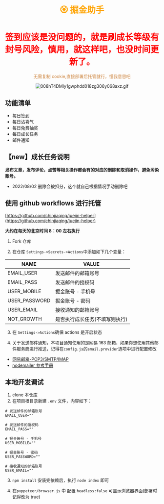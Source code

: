 <h1 align="center" >
<font color=orange>🏵️ 掘金助手</font>
</h1>
<h1 align="center" >
<font color=red>签到应该是没问题的，就是刷成长等级有封号风险，慎用，就这样吧，也没时间更新了。</font>
</h1>
<p align="center">
<font color=Peru>无需复制 cookie,直接部署后托管就行，懂我意思吧</font>
</p>

<div align="center">

![008hT4DMly1gwphdd018zg306y068axz.gif](https://p6-juejin.byteimg.com/tos-cn-i-k3u1fbpfcp/c5f74af8f821447f8ca4eae1c96d29d9~tplv-k3u1fbpfcp-watermark.image?)

</div>

## 功能清单

- 每日签到
- 每日沾喜气
- 每日免费抽奖
- 每日成长任务
- 邮件通知

## 【new】成长任务说明

**发布文章，发布评论，点赞等相关操作都会有的对应的删除和取消操作，避免污染账号。**

- 2022/08/02 删除会被扣分，这个就自己根据情况手动删除吧

## 使用 github workflows 进行托管

[https://github.com/chinjiaqing/juejin-helper](https://github.com/chinjiaqing/juejin-helper)

**大约在每天的北京时间 8：00 左右执行**

1. Fork 仓库

2. 在仓库 `Settings->Secrets->Actions`中添加如下几个变量：

| NAME          | VALUE                          |
| ------------- | ------------------------------ |
| EMAIL_USER    | 发送邮件的邮箱账号             |
| EMAIL_PASS    | 发送邮件的授权码               |
| USER_MOBILE   | 掘金账号 - 手机号              |
| USER_PASSWORD | 掘金账号 - 密码                |
| USER_EMAIL    | 接收通知的邮箱账号             |
| NOT_GROWTH    | 是否执行成长任务(不填写则执行) |

3. 在 `Settings->Actions`确保 actions 是开启状态

4. 关于发送邮件通知，本项目通知使用的是网易 163 邮箱，如果你想使用其他邮件服务商进行推送，记得在`config.js`的`email.provider`选项中进行配置修改

- [网易邮箱-POP3/SMTP/IMAP](https://help.mail.163.com/faq.do?m=list&categoryID=90)
- [nodemailer 参考手册](https://www.npmjs.com/package/nodemailer)

## 本地开发调试

1. clone 本仓库
2. 在项目根目录新建 `.env` 文件，内容如下：

```
# 发送邮件的邮箱账号
EMAIL_USER=""

# 发送邮件的授权码
EMAIL_PASS=""

# 掘金账号 - 手机号
USER_MOBILE=""

# 掘金账号 - 密码
USER_PASSWORD=""

# 接收通知的邮箱账号
USER_EMAIL=""
```

3. `npm install` 安装完依赖后，执行 `node index` 即可

4. 在`puppeteer/browser.js` 中 配置 `headless:false` 可显示浏览器界面(部署时记得改为 true)

</div>
